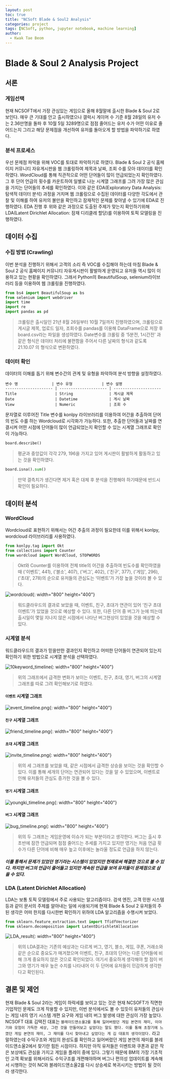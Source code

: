 ```yaml
---
layout: post
toc: true
title: "NCSoft Blade & Soul2 Analysis"
categories: project
tags: [NCSoft, python, jupyter notebook, machine learning]
author:
  - Kwak Tae Beom
---
```

# Blade & Soul 2 Analysis Project

## 서론

### 게임선택

현재 NCSOFT에서 가장 관심있는 게임으로 올해 8월말에 출시한 Blade & Soul 2로 보인다. 매우 큰 기대를 안고 출시하였으나 갤럭시 게이머 수 기준 8월 28일의 유저 수는 2.36만명을 돌파 후 10월 5일 3289명으로 점점 줄어드는 유저 수가 어떤 이유로 줄어드는지 그리고 해당 문제점을 개선하여 유저를 돌아오게 할 방법을 파악하기로 하였다.

### 분석 프로세스

우선 문제점 파악을 위해 VOC를 토대로 파악하기로 하였다. Blade & Soul 2 공식 홈페이지 커뮤니티 자유게시판을 웹 크롤링하여 제목과 날짜, 조회 수를 모아 데이터를 확인하였다. WordCloud를 통해 직관적으로 어떤 단어들이 많이 언급되었는지 확인하였다. 그 후 단어 언급의 횟수를 카운트하여 일별로 나눈 시계열 그래프를 그려 가장 많은 관심을 가지는 단어들의 추세를 확인하였다. 이와 같은 EDA(Exploratory Data Analysis: 탐색적 데이터 분석) 과정을 거치며 웹 크롤링으로 수집된 데이터를 다양한 각도에서 관찰 및 이해를 하여 유저의 불만을 확인하고 잠재적인 문제를 찾아낼 수 있기에 EDA로 진행하였다. EDA 진행 후 위와 같은 과정으로 도출된 주제가 맞는지 확인하기위해 LDA(Latent Dirichlet Allocation: 잠재 디리클레 할당)를 이용하여 토픽 모델링을 진행하였다.

## 데이터 수집

### 수집 방법 (Crawling)

이번 분석을 진행하기 위해서 고객의 소리 즉 VOC를 수집해야 하는데 마침 Blade & Soul 2 공식 홈페이지 커뮤니티 자유게시판이 활발하게 운영되고 유저들 역시 많이 이용하고 있는 현황을 확인하였다. 그래서 Python의 BeautifulSoup, selenium라이브러리 등을 이용하여 웹 크롤링을 진행하였다.

```python
from bs4 import BeautifulSoup as bs
from selenium import webdriver
import time
import re
import pandas as pd
```

> 크롤링은 출시일인 21년 8월 26일부터 10월 7일까지 진행하였으며, 크롤링으로 게시글 제목, 업로드 일자, 조회수를 pandas를 이용해 DataFrame으로 저장 후 board.csv라는 파일을 생성하였다. Date변수를 크롤링 중 ‘5분전, 1시간전’ 과 같은 형식은 데이터 처리에 불편함을 주어서 다른 날짜의 형식과 같도록 21.10.07 의 형식으로 변환하였다.

### 데이터 확인

데이터의 이해를 돕기 위해 변수간의 관계 및 유형을 파악하여 분석 방향을 설정하였다.

```Tables
변수 명               | 변수 유형             | 변수 설명             
--------------------- | --------------------- | --------------------- 
Title                 | String                | 게시글 제목     
Date                  | Datetime              | 게시 날짜 
View                  | Numeric               | 조회 수 

```

문자열로 이루어진 Title 변수를 konlpy 라이브러리를 이용하여 어간을 추출하여 단어의 빈도 수를 하는 Wordcloud로 시각화가 가능하다. 또한, 추출한 단어들과 날짜를 연결시켜 어떤 시점에 단어들이 많이 언급되었는지 확인할 수 있는 시계열 그래프로 확인이 가능하다.


```python
board.describe()
```

> 평균과 중앙값이 각각 279, 196을 가지고 있어 게시판이 활발하게 활동하고 있는 것을 확인하였다.

```python
board.isna().sum()
```

> 만약 결측치가 생긴다면 제거 혹은 대체 후 분석을 진행해야 하기때문에 반드시 확인이 필요하다.

## 데이터 분석

### WordCloud

Wordcloud로 표현하기 위해서는 어간 추출의 과정이 필요한데 이를 위해서 konlpy, wordcloud 라이브러리를 사용하였다.

```python
from konlpy.tag import Okt
from collections import Counter
from wordcloud import WordCloud, STOPWORDS
```

> Okt와 Counter를 이용하여 전체 title의 어간을 추출하여 빈도수를 확인하였을 때 ('이벤트', 441), ('블소', 407), ('버그', 402), ('친구', 377), ('게임', 296), ('초대', 278)의 순으로 유저들의 관심도는 ‘이벤트’가 가장 높을 것이라 볼 수 있다.

![wordcloud](https://github.com/ktb5891/ktb5891.github.io/blob/main/img/nc_problem/wordcloud.png?raw=true){: width="800" height="400"}

> 워드클라우드의 결과로 보았을 때, 이벤트, 친구, 초대가 연관이 있어 ‘친구 초대 이벤트’가 있었을 것으로 예상할 수 있다. 또한, 다른 단어 중 버그가 눈에 띄는데 출시일이 몇일 지나지 않은 시점에서 나타난 버그현상이 있었을 것을 예상할 수 있다.

### 시계열 분석

워드클라우드의 결과가 믿을만한 결과인지 확인하고 어떠한 단어들이 연관되어 있는지 확인하기 위한 방법으로 시계열 분석을 선택하였다.

![10keyword_timeline](https://raw.githubusercontent.com/ktb5891/ktb5891.github.io/main/img/nc_problem/10keyword_timeline.png){: width="800" height="400"}

> 위의 그래프에서 급격한 변화가 보이는 이벤트, 친구, 초대, 영기, 버그의 시계열 그래프를 따로 그려 확인해보기로 하였다.

#### `이벤트` 시계열 그래프
![event_timeline.png](https://github.com/ktb5891/ktb5891.github.io/blob/main/img/nc_problem/event_timeline.png?raw=true){: width="800" height="400"}

#### `친구` 시계열 그래프
![friend_timeline.png](https://github.com/ktb5891/ktb5891.github.io/blob/main/img/nc_problem/friend_timeline.png?raw=true){: width="800" height="400"}

#### `초대` 시계열 그래프
![invite_timeline.png](https://github.com/ktb5891/ktb5891.github.io/blob/main/img/nc_problem/invite_timeline.png?raw=true){: width="800" height="400"}

> 위의 세 그래프를 보았을 때, 같은 시점에서 급격한 상승을 보이는 것을 확인할 수 있다. 이를 통해 세개의 단어는 연관되어 있다는 것을 알 수 있었으며, 이벤트로 인해 유저들의 관심도 증가한 것을 볼 수 있다.

#### `영기` 시계열 그래프
![youngki_timeline.png](https://github.com/ktb5891/ktb5891.github.io/blob/main/img/nc_problem/youngki_timeline.png?raw=true){: width="800" height="400"}

#### `버그` 시계열 그래프
![bug_timeline.png](https://github.com/ktb5891/ktb5891.github.io/blob/main/img/nc_problem/bug_timeline.png?raw=true){: width="800" height="400"}

> 위의 두 그래프는 게임운영에 이슈가 되는 부분이라고 생각한다. 버그는 출시 후 초반에 잠깐 언급되며 점점 줄어드는 추세를 가지고 있지만 영기는 처음 언급 횟수가 다른 단어에 비해 매우 높고 이후에는 놀라울 정도로 언급을 하지 않는다.

##### 이를 통해서 문제가 있었던 영기라는 시스템이 있었지만 현재로써 해결한 것으로 볼 수 있다. 하지만 버그의 언급이 줄어들고 있지만 계속된 언급을 보여 유저들이 문제점으로 삼을 수 있다.


### LDA (Latent Dirichlet Allocation)

LDA는 보통 토픽 모델링에서 주로 사용되는 알고리즘이다. 검색 엔진, 고객 민원 시스템 등과 같이 문서의 주제를 알아내는 일에 사용되기에 현재 Blade & Soul 2 유저들의 주된 생각은 어떠 한지를 다시한번 확인하기 위하여 LDA 알고리즘을 수행시켜 보았다.

```python
from sklearn.feature_extraction.text import TfidfVectorizer
from sklearn.decomposition import LatentDirichletAllocation
```

![LDA_result](https://github.com/ktb5891/ktb5891.github.io/blob/main/img/nc_problem/LDA_result.png?raw=true){: width="800" height="400"}

> 위의 LDA결과는 기존의 예상과는 다르게 버그, 영기, 블소, 게임, 쿠폰, 거래소와 같은 순으로 중요도가 매겨졌으며 이벤트, 친구, 초대의 단어는 다른 단어들에 비해 크게 중요하지 않은 것으로 확인되었다. 여기서 중요하게 생각해야 할 점이 버그와 영기가 매우 높은 수치를 나타내어 이 두 단어에 유저들이 민감하게 생각한다고 확인된다.

## 결론 및 제언

현재 Blade & Soul 2라는 게임이 하락세를 보이고 있는 것은 현재 NCSOFT가 직면한 기업적인 문제도 크게 작용할 수 있지만, 이번 분석에서도 볼 수 있듯이 유저들의 관심사는 게임 내의 영기 시스템 개편 요구와 게임 내의 버그 발생에 대한 관심이 가장 높았다. NCSOFT 대표 김택진 대표는 `블레이드앤소울2를 통해 잃어버렸던 게임 본연의 재미, 이야기와 모험이 가득한 세상, 그런 것을 만들어보고 싶었다는 말도 했다. 이를 통해 초창기에 느꼈던 게임 본연의 재미, 그 재미를 다시 찾아내고 싶었다는 게 김 대표의 생각이었다.` 라고 말하였는데 수익구조와 게임의 완성도를 확인하고 잃어버렸던 게임 본연의 재미를 블레이드앤소울2에서 찾기란 힘든 시점이다. 하지만 아직 유저들은 이벤트와 쿠폰과 같은 작은 보상에도 관심을 가지고 게임을 플레이 중에 있다. 그렇기 때문에 BM의 가장 기초적인 고객 확보를 위해서라도 수익구조를 개편해야하며 버그나 편의성 업데이트를 계속해서 시행하는 것이 NC와 블레이드앤소울2를 다시 상승세로 복귀시키는 방법이 될 것이라 생각한다.